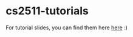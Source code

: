 # cs2511-tutorials

For tutorial slides, you can find them here [here](https://slides.com/rebeccahsu) :) 